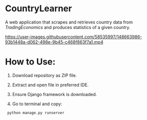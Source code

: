 # CountryLearner
A web application that scrapes and retrieves country data from *TradingEconomics* and produces statistics of a given country.


https://user-images.githubusercontent.com/58535997/148663986-93b1448a-d062-498e-9b45-c468f863f7a1.mp4

# How to Use:

1. Download repository as ZIP file.

2. Extract and open file in preferred IDE.

3. Ensure Django framework is downloaded.

4. Go to terminal and copy:

<p> <code> python manage.py runserver </code> </p>


